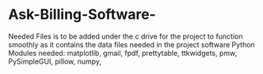 # Ask-Billing-Software-
Needed Files is to be added under the c drive for the project to function smoothly as it contains the data files needed in the project software 
Python Modules needed: matplotlib, gmail, fpdf, prettytable, ttkwidgets, pmw, PySimpleGUI, pillow, numpy,
